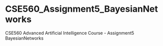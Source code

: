 # CSE560_Assignment5_BayesianNetworks
CSE560 Advanced Artificial Intelligence Course - Assignment5 BayesianNetworks
